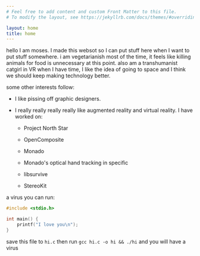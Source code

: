 ```yaml
---
# Feel free to add content and custom Front Matter to this file.
# To modify the layout, see https://jekyllrb.com/docs/themes/#overriding-theme-defaults

layout: home
title: home
---
```


hello I am moses. I made this websot so I can put stuff here when I want to put stuff somewhere. i am vegetarianish most of the time, it feels like killing animals for food is unnecessary at this point. also am a transhumanist catgirl in VR when I have time, I like the idea of going to space and I think we should keep making technology better.

some other interests follow:

* I like pissing off graphic designers.

* I really really really really like augmented reality and virtual reality. I have worked on:

    * Project North Star

    * OpenComposite

    * Monado

    * Monado's optical hand tracking in specific

    * libsurvive

    * StereoKit


a virus you can run:
```cpp
#include <stdio.h>

int main() {
    printf("I love you\n");
}

```
save this file to `hi.c` then run `gcc hi.c -o hi && ./hi` and you will have a virus 